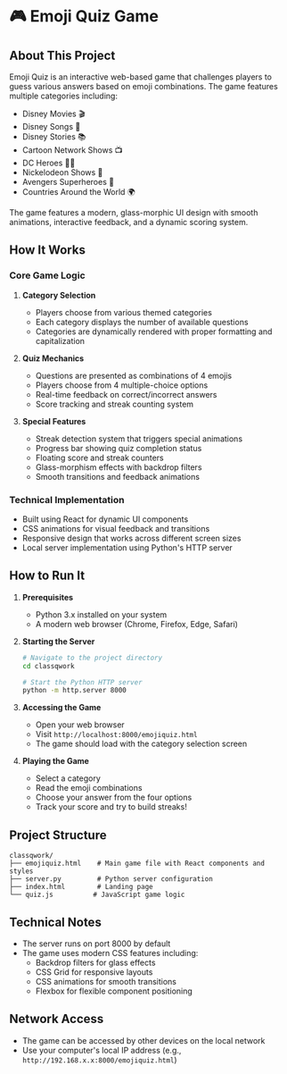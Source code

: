 # 🎮 Emoji Quiz Game

## About This Project
Emoji Quiz is an interactive web-based game that challenges players to guess various answers based on emoji combinations. The game features multiple categories including:
- Disney Movies 🎬
- Disney Songs 🎵
- Disney Stories 📚
- Cartoon Network Shows 📺
- DC Heroes 🦸‍♂️
- Nickelodeon Shows 🌟
- Avengers Superheroes 💪
- Countries Around the World 🌍

The game features a modern, glass-morphic UI design with smooth animations, interactive feedback, and a dynamic scoring system.

## How It Works

### Core Game Logic
1. **Category Selection**
   - Players choose from various themed categories
   - Each category displays the number of available questions
   - Categories are dynamically rendered with proper formatting and capitalization

2. **Quiz Mechanics**
   - Questions are presented as combinations of 4 emojis
   - Players choose from 4 multiple-choice options
   - Real-time feedback on correct/incorrect answers
   - Score tracking and streak counting system

3. **Special Features**
   - Streak detection system that triggers special animations
   - Progress bar showing quiz completion status
   - Floating score and streak counters
   - Glass-morphism effects with backdrop filters
   - Smooth transitions and feedback animations

### Technical Implementation
- Built using React for dynamic UI components
- CSS animations for visual feedback and transitions
- Responsive design that works across different screen sizes
- Local server implementation using Python's HTTP server

## How to Run It

1. **Prerequisites**
   - Python 3.x installed on your system
   - A modern web browser (Chrome, Firefox, Edge, Safari)

2. **Starting the Server**
   ```bash
   # Navigate to the project directory
   cd classqwork

   # Start the Python HTTP server
   python -m http.server 8000
   ```

3. **Accessing the Game**
   - Open your web browser
   - Visit `http://localhost:8000/emojiquiz.html`
   - The game should load with the category selection screen

4. **Playing the Game**
   - Select a category
   - Read the emoji combinations
   - Choose your answer from the four options
   - Track your score and try to build streaks!

## Project Structure
```
classqwork/
├── emojiquiz.html    # Main game file with React components and styles
├── server.py         # Python server configuration
├── index.html        # Landing page
└── quiz.js          # JavaScript game logic
```

## Technical Notes
- The server runs on port 8000 by default
- The game uses modern CSS features including:
  - Backdrop filters for glass effects
  - CSS Grid for responsive layouts
  - CSS animations for smooth transitions
  - Flexbox for flexible component positioning

## Network Access
- The game can be accessed by other devices on the local network
- Use your computer's local IP address (e.g., `http://192.168.x.x:8000/emojiquiz.html`)
